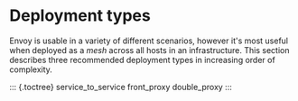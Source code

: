 Deployment types
================

Envoy is usable in a variety of different scenarios, however it\'s most
useful when deployed as a *mesh* across all hosts in an infrastructure.
This section describes three recommended deployment types in increasing
order of complexity.

::: {.toctree}
service_to_service front_proxy double_proxy
:::
